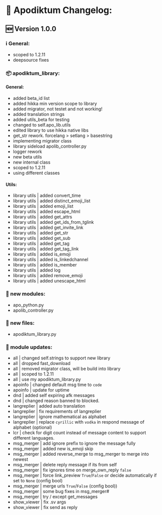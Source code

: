 # 📝 Apodiktum Changelog:

## 🆕 Version 1.0.0

### ℹ️ General:
- scoped to 1.2.11
- deepsource fixes

### 📦 apodiktum_library:
#### General:
- added beta_id list
- added hikka min version scope to library
- added migrator, not testet and not working!
- added translation strings
- added utils_beta for testing
- changed to self.apo_lib.utils
- edited library to use hikka native libs
- get_str rework. forcelang > setlang > basestring
- implementing migrator class
- library sideload apolib_controller.py
- logger rework
- new beta utils
- new internal class
- scoped to 1.2.11
- using different classes

#### Utils:
* library utils | added convert_time
* library utils | added distinct_emoji_list
* library utils | added emoji_list
* library utils | added escape_html
* library utils | added get_attrs
* library utils | added get_ids_from_tglink
* library utils | added get_invite_link
* library utils | added get_str
* library utils | added get_sub
* library utils | added get_tag
* library utils | added get_tag_link
* library utils | added is_emoji
* library utils | added is_linkedchannel
* library utils | added is_member 
* library utils | added log
* library utils | added remove_emoji
* library utils | added unescape_html

### 📕 new modules:
- apo_python.py
- apolib_controller.py

### 📁 new files:
- apodiktum_library.py

### 📃 module updates:
- all | changed self.strings to support new library
- all | dropped fast_download
- all | removed migrator class, will be build into library
- all | scoped to 1.2.11
- all | use my apodiktum_library.py
- apoinfo | changed default msg time to `code`
- apoinfo | update for uptime
- dnd | added self expiring afk messages
- dnd | changed reason banned to blocked.
- langreplier | added auto translation
- langreplier | fix requirements of langreplier
- langreplier | ignore mathematical as alphabet
- langreplier | replace `cyrillic` with `vodka` in respond message of alphabet (optional)
- lcr | check for digit count instead of message content to support different languages.
- msg_merger | add ignore prefix to ignore the message fully
- msg_merger | added new is_emoji skip
- msg_merger | added reverse_merge to msg_merger to merge into newest
- msg_merger | delete reply message if its from self
- msg_merger | fix ignores time on merge_own_reply `false`
- msg_merger | force link_preview `True`/`False` or decide automatically if set to `None` (config bool)
- msg_merger | merge urls `True`/`False` (config bool))
- msg_merger | some bug fixes in msg_merger#
- msg_merger | try / except get_messages
- show_viewer | fix .sv args
- show_viewer | fix send as reply